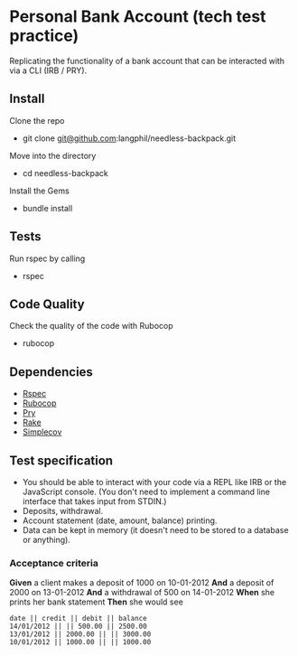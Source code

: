 Personal Bank Account (tech test practice)
===================
Replicating the functionality of a bank account that can be interacted with via a CLI (IRB / PRY).

## Install
Clone the repo
* git clone git@github.com:langphil/needless-backpack.git

Move into the directory
* cd needless-backpack

Install the Gems
* bundle install

## Tests
Run rspec by calling
* rspec

## Code Quality
Check the quality of the code with Rubocop
* rubocop

## Dependencies
* [Rspec](http://rspec.info/)
* [Rubocop](https://github.com/bbatsov/rubocop)
* [Pry](http://pryrepl.org/)
* [Rake](https://rubygems.org/gems/rake/versions/10.4.2)
* [Simplecov](https://github.com/colszowka/simplecov)

## Test specification
* You should be able to interact with your code via a REPL like IRB or the JavaScript console.  (You don't need to implement a command line interface that takes input from STDIN.)
* Deposits, withdrawal.
* Account statement (date, amount, balance) printing.
* Data can be kept in memory (it doesn't need to be stored to a database or anything).

### Acceptance criteria

**Given** a client makes a deposit of 1000 on 10-01-2012
**And** a deposit of 2000 on 13-01-2012
**And** a withdrawal of 500 on 14-01-2012
**When** she prints her bank statement
**Then** she would see

```
date || credit || debit || balance
14/01/2012 || || 500.00 || 2500.00
13/01/2012 || 2000.00 || || 3000.00
10/01/2012 || 1000.00 || || 1000.00
```
